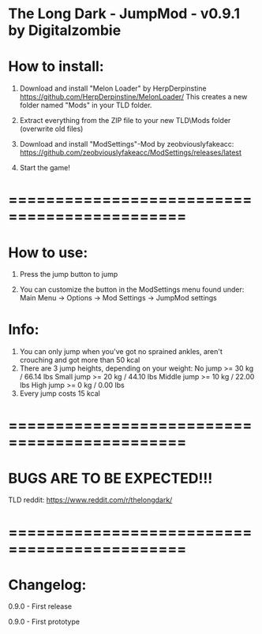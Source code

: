 The Long Dark - JumpMod - v0.9.1 by Digitalzombie
===============================================================

How to install:
===============
1. Download and install "Melon Loader" by HerpDerpinstine
https://github.com/HerpDerpinstine/MelonLoader/
This creates a new folder named "Mods" in your TLD folder.

2. Extract everything from the ZIP file to your new TLD\Mods folder (overwrite old files)

3. Download and install "ModSettings"-Mod by zeobviouslyfakeacc:
https://github.com/zeobviouslyfakeacc/ModSettings/releases/latest

4. Start the game! 

=============================================
=============================================

How to use:
===========
1. Press the jump button to jump

2. You can customize the button in the ModSettings menu found under: 
Main Menu -> Options -> Mod Settings -> JumpMod settings

Info:
======
1. You can only jump when you've got no sprained ankles, aren't crouching and got more than 50 kcal 
2. There are 3 jump heights, depending on your weight:
No jump >= 30 kg / 66.14 lbs
Small jump >= 20 kg / 44.10 lbs
Middle jump >= 10 kg / 22.00 lbs
High jump >= 0 kg / 0.00 lbs
3. Every jump costs 15 kcal 

=============================================
=============================================

BUGS ARE TO BE EXPECTED!!!
===========================

TLD reddit:
https://www.reddit.com/r/thelongdark/

=============================================
=============================================

Changelog:
==========
0.9.0 - First release

0.9.0 - First prototype
